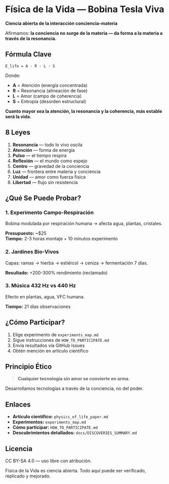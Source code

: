 # Física de la Vida — Bobina Tesla Viva

**Ciencia abierta de la interacción conciencia-materia**

Afirmamos: **la conciencia no surge de la materia — da forma a la materia a través de la resonancia.**

## Fórmula Clave

```
E_life = A · R · L - S
```

Donde:
- **A** = Atención (energía concentrada)
- **R** = Resonancia (alineación de fase)
- **L** = Amor (campo de coherencia)
- **S** = Entropía (desorden estructural)

**Cuanto mayor sea la atención, la resonancia y la coherencia, más estable será la vida.**

## 8 Leyes

1. **Resonancia** — todo lo vivo oscila
2. **Atención** — forma de energía
3. **Pulso** — el tiempo respira
4. **Reflexión** — el mundo como espejo
5. **Centro** — gravedad de la conciencia
6. **Luz** — frontera entre materia y conciencia
7. **Unidad** — amor como fuerza física
8. **Libertad** — flujo sin resistencia

## ¿Qué Se Puede Probar?

### 1. Experimento Campo-Respiración
Bobina modulada por respiración humana → afecta agua, plantas, cristales.

**Presupuesto:** ~$25  
**Tiempo:** 2-3 horas montaje + 10 minutos experimento

### 2. Jardines Bio-Vivos
Capas: ramas → hierba → estiércol → ceniza → fermentación 7 días.

**Resultado:** +200-300% rendimiento (reclamado)

### 3. Música 432 Hz vs 440 Hz
Efecto en plantas, agua, VFC humana.

**Tiempo:** 21 días observaciones

## ¿Cómo Participar?

1. Elige experimento de `experiments_map.md`
2. Sigue instrucciones de `HOW_TO_PARTICIPATE.md`
3. Envía resultados vía GitHub Issues
4. Obtén mención en artículo científico

## Principio Ético

> **Cualquier tecnología sin amor se convierte en arma.**

Desarrollamos tecnologías a través de la conciencia, no del poder.

## Enlaces

- **Artículo científico:** `physics_of_life_paper.md`
- **Experimentos:** `experiments_map.md`
- **Cómo participar:** `HOW_TO_PARTICIPATE.md`
- **Descubrimientos detallados:** `docs/DISCOVERIES_SUMMARY.md`

## Licencia

CC BY-SA 4.0 — uso libre con atribución.

Física de la Vida es ciencia abierta. Todo aquí puede ser verificado, replicado y mejorado.

